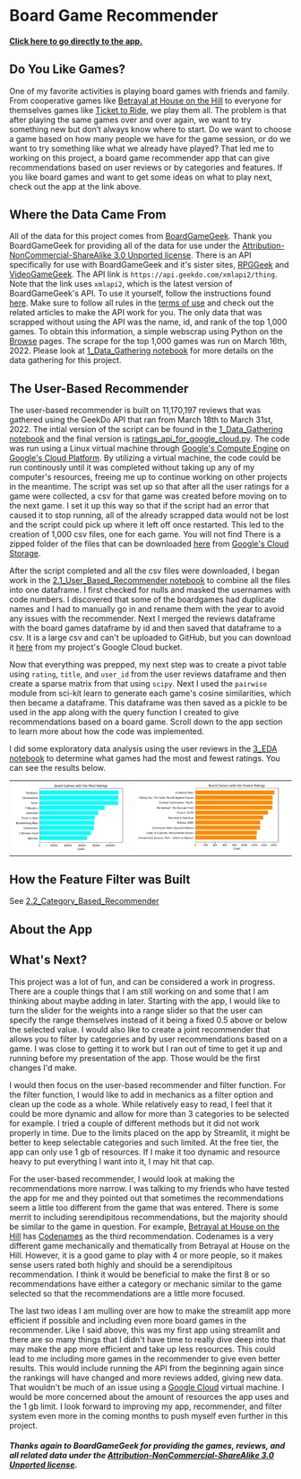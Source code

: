 # Board Game Recommender

#### [Click here to go directly to the app.](https://share.streamlit.io/tprich/board_game_recommender/main/streamlit_app/recommender_app.py)


## Do You Like Games?

One of my favorite activities is playing board games with friends and family. From cooperative games like [Betrayal at House on the Hill](https://boardgamegeek.com/boardgame/10547/betrayal-house-hill) to everyone for themselves games like [Ticket to Ride](https://boardgamegeek.com/boardgame/9209/ticket-ride), we play them all. The problem is that after playing the same games over and over again, we want to try something new but don’t always know where to start. Do we want to choose a game based on how many people we have for the game session, or do we want to try something like what we already have played? That led me to working on this project, a board game recommender app that can give recommendations based on user reviews or by categories and features. If you like board games and want to get some ideas on what to play next, check out the app at the link above. 


## Where the Data Came From

All of the data for this project comes from [BoardGameGeek](https://boardgamegeek.com). Thank you BoardGameGeek for providing all of the data for use under the [Attribution-NonCommercial-ShareAlike 3.0 Unported license](https://creativecommons.org/licenses/by-nc-sa/3.0/). There is an API specifically for use with BoardGameGeek and it's sister sites, [RPGGeek](https://rpggeek.com/) and [VideoGameGeek](https://videogamegeek.com/). The API link is `https://api.geekdo.com/xmlapi2/thing`. Note that the link uses `xmlapi2`, which is the latest version of BoardGameGeek's API. To use it yourself, follow the instructions found [here](https://boardgamegeek.com/wiki/page/BGG_XML_API2). Make sure to follow all rules in the [terms of use](https://boardgamegeek.com/wiki/page/XML_API_Terms_of_Use#) and check out the related articles to make the API work for you. The only data that was scrapped without using the API was the name, id, and rank of the top 1,000 games. To obtain this information, a simple webscrap using Python on the [Browse](https://boardgamegeek.com/browse/boardgame) pages. The scrape for the top 1,000 games was run on March 16th, 2022. Please look at [1_Data_Gathering notebook](./code/1_Data_Gathering.ipynb) for more details on the data gathering for this project.


## The User-Based Recommender

The user-based recommender is built on 11,170,197 reviews that was gathered using the GeekDo API that ran from March 18th to March 31st, 2022. The intial version of the script can be found in the [1_Data_Gathering notebook](./code/1_Data_Gathering.ipynb) and the final version is [ratings_api_for_google_cloud.py](./code/ratings_api_for_google_cloud.py). The code was run using a Linux virtual machine through [Google's Compute Engine](https://cloud.google.com/compute) on [Google's Cloud Platform](https://cloud.google.com). By utilizing a virtual machine, the code could be run continously until it was completed without taking up any of my computer's resources, freeing me up to continue working on other projects in the meantime. The script was set up so that after all the user ratings for a game were collected, a csv for that game was created before moving on to the next game. I set it up this way so that if the script had an error that caused it to stop running, all of the already scrapped data would not be lost and the script could pick up where it left off once restarted. This led to the creation of 1,000 csv files, one for each game. You will not find There is a zipped folder of the files that can be downloaded [here](https://storage.googleapis.com/bg_recommender_data/board_game_individual_reviews.zip) from [Google's Cloud Storage](https://cloud.google.com/storage/).

After the script completed and all the csv files were downloaded, I began work in the [2.1_User_Based_Recommender notebook](./code/2.1_User_Based_Recommender.ipynb) to combine all the files into one dataframe. I first checked for nulls and masked the usernames with code numbers. I discovered that some of the boardgames had duplicate names and I had to manually go in and rename them with the year to avoid any issues with the recommender. Next I merged the reviews dataframe with the board games dataframe by id and then saved that dataframe to a csv. It is a large csv and can't be uploaded to GitHub, but you can download it [here](https://storage.googleapis.com/bg_recommender_data/all_user_reviews.csv) from my project's Google Cloud bucket. 

Now that everything was prepped, my next step was to create a pivot table using `rating`, `title`, and `user_id` from the user reviews dataframe and then create a sparse matrix from that using `scipy`. Next I used the `pairwise` module from sci-kit learn to generate each game's cosine similarities, which then became a dataframe. This dataframe was then saved as a pickle to be used in the app along with the query function I created to give recommendations based on a board game. Scroll down to the app section to learn more about how the code was implemented. 

I did some exploratory data analysis using the user reviews in the [3_EDA notebook](./code/3_EDA.ipynb) to determine what games had the most and fewest ratings. You can see the results below.

<table><tr>
    <td><img src='./presentation/images/most_ratings_original.jpg'/></td>
    <td><img src='./presentation/images/least_ratings_original.jpg'/></td>
    </tr></table>


## How the Feature Filter was Built


See [2.2_Category_Based_Recommender](./code/2.2_Category_Based_Recommender.ipynb)


## About the App


## What's Next?

This project was a lot of fun, and can be considered a work in progress. There are a couple things that I am still working on and some that I am thinking about maybe adding in later. Starting with the app, I would like to turn the slider for the weights into a range slider so that the user can specify the range themselves instead of it being a fixed 0.5 above or below the selected value. I would also like to create a joint recommender that allows you to filter by categories and by user recommendations based on a game. I was close to getting it to work but I ran out of time to get it up and running before my presentation of the app. Those would be the first changes I'd make.

I would then focus on the user-based recommender and filter function. For the filter function, I would like to add in mechanics as a filter option and clean up the code as a whole. While relatively easy to read, I feel that it could be more dynamic and allow for more than 3 categories to be selected for example. I tried a couple of different methods but it did not work properly in time. Due to the limits placed on the app by Streamlit, it might be better to keep selectable categories and such limited. At the free tier, the app can only use 1 gb of resources. If I make it too dynamic and resource heavy to put everything I want into it, I may hit that cap. 

For the user-based recommender, I would look at making the recommendations more narrow. I was talking to my friends who have tested the app for me and they pointed out that sometimes the recommendations seem a little too different from the game that was entered. There is some merrit to including serendipitous recommendations, but the majority should be similar to the game in question. For example, [Betrayal at House on the Hill](https://boardgamegeek.com/boardgame/10547/betrayal-house-hill) has [Codenames](https://boardgamegeek.com/boardgame/178900/codenames) as the third recommendation. Codenames is a very different game mechanically and thematically from Betrayal at House on the Hill. However, it is a good game to play with 4 or more people, so it makes sense users rated both highly and should be a serendipitous recommendation. I think it would be beneficial to make the first 8 or so recommendations have either a category or mechanic similar to the game selected so that the recommendations are a little more focused. 

The last two ideas I am mulling over are how to make the streamlit app more efficient if possible and including even more board games in the recommender. Like I said above, this was my first app using streamlit and there are so many things that I didn't have time to really dive deep into that may make the app more efficient and take up less resources. This could lead to me including more games in the recommender to give even better results. This would include running the API from the beginning again since the rankings will have changed and more reviews added, giving new data. That wouldn't be much of an issue using a [Google Cloud](https://cloud.google.com) virtual machine. I would be more concerned about the amount of resources the app uses and the 1 gb limit. I look forward to improving my app, recommender, and filter system even more in the coming months to push myself even further in this project. 


##### Thanks again to BoardGameGeek for providing the games, reviews, and all related data under the [Attribution-NonCommercial-ShareAlike 3.0 Unported license](https://creativecommons.org/licenses/by-nc-sa/3.0/).